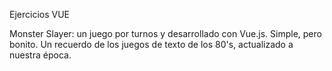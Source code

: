 Ejercicios VUE

Monster Slayer: un juego por turnos y desarrollado con Vue.js. Simple, pero bonito. Un recuerdo de los juegos de texto de los 80's, actualizado a nuestra época.

